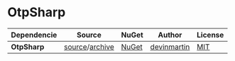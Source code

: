 # OtpSharp

Dependencie | Source | NuGet | Author | License
--- | --- | --- | --- | ---
**OtpSharp** | [source](https://bitbucket.org/devinmartin/otp-sharp/wiki/Home)/[archive](http://web.archive.org/web/20200805171740/https://bitbucket.org/devinmartin/otp-sharp/wiki/Home) | [NuGet](https://www.nuget.org/packages/OtpSharp/) | [devinmartin](https://bitbucket.org/devinmartin) | [MIT](https://github.com/tiuub/KeeOtp2/blob/master/Dependencies/OtpSharp/LICENSE)
